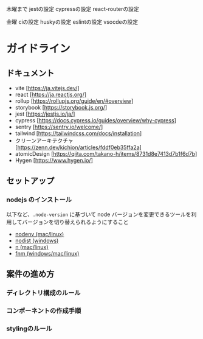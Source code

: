
木曜まで
jestの設定
cypressの設定
react-routerの設定

金曜
ciの設定
huskyの設定
eslintの設定
vsocdeの設定
# ガイドライン

## ドキュメント
- vite [https://ja.vitejs.dev/]
- react [https://ja.reactjs.org/]
- rollup [https://rollupjs.org/guide/en/#overview]
- storybook [https://storybook.js.org/]
- jest [https://jestjs.io/ja/]
- cypress [https://docs.cypress.io/guides/overview/why-cypress]
- sentry [https://sentry.io/welcome/]
- tailwind [https://tailwindcss.com/docs/installation]
- クリーンアーキテクチャ [https://zenn.dev/kichion/articles/fddf0eb35ffa2a]
- atomicDesign [https://qiita.com/takano-h/items/8731d8e7413d7b1f6d7b]
- Hygen [https://www.hygen.io/]

## セットアップ

### nodejs のインストール

以下など、`.node-version` に基づいて node バージョンを変更できるツールを利用してバージョンを切り替えられるようにすること

- [nodenv (mac/linux)](https://github.com/nodenv/nodenv)
- [nodist (windows)](https://github.com/nullivex/nodist)
- [n (mac/linux)](https://github.com/tj/n)
- [fnm (windows/mac/linux)](https://github.com/Schniz/fnm)

## 案件の進め方

### ディレクトリ構成のルール

### コンポーネントの作成手順

### stylingのルール

